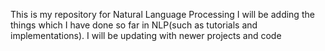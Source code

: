 This is my repository for Natural Language Processing
I will be adding the things which I have done so far in NLP(such as tutorials and implementations).
I will be updating with newer projects and code
